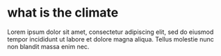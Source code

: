 # what is the climate

Lorem ipsum dolor sit amet, consectetur adipiscing elit, sed do eiusmod tempor incididunt ut labore et dolore magna aliqua. Tellus molestie nunc non blandit massa enim nec.